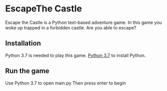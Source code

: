 # EscapeThe Castle
Escape the Castle is a Python text-based adventure game.
In this game you woke up trapped in a forbidden castle.
Are you able to escape?


## Installation
Python 3.7 is needed to play this game. [Python 3.7](https://www.python.org/downloads/) to install Python.

## Run the game
Use Python 3.7 to open main.py
Then press enter to begin